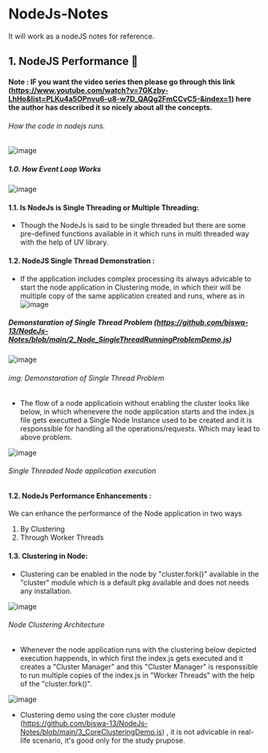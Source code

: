 # NodeJs-Notes
It will work as a nodeJS notes for reference.
## 1. NodeJS Performance 🦖
#### Note : IF you want the video series then please go through this link (https://www.youtube.com/watch?v=7GKzby-LhHo&list=PLKu4a5OPnvu6-u8-w7D_QAQg2FmCCvC5-&index=1) here the author has described it so nicely about all the concepts.

###### How the code in nodejs runs.
![image](https://user-images.githubusercontent.com/8691837/115772225-7a925b80-a3cc-11eb-9f2e-230e5904c652.png)

##### 1.0. How Event Loop Works
![image](https://user-images.githubusercontent.com/8691837/115775605-ba5b4200-a3d0-11eb-94e1-9eda05c4c3dc.png)

#### 1.1. Is NodeJs is Single Threading or Multiple Threading:
* Though the NodeJs is said to be single threaded but there are some pre-defined functions available in it which runs in multi threaded way with the help of UV library.

#### 1.2. NodeJS Single Thread Demonstration :
* If the application includes complex processing its always advicable to start the node application in Clustering mode, in which their will be multiple copy of the same application created and runs, where as in 
![image](https://user-images.githubusercontent.com/8691837/115824343-69296d80-a425-11eb-949b-2a2a1fd6690e.png)

##### Demonstaration of Single Thread Problem (https://github.com/biswa-13/NodeJs-Notes/blob/main/2_Node_SingleThreadRunningProblemDemo.js)

![image](https://user-images.githubusercontent.com/8691837/115834653-15258580-a433-11eb-9300-81308ca57137.png)
###### img: Demonstaration of Single Thread Problem
* The flow of a node applicatioin without enabling the cluster looks like below, in which whenevere the node application starts and the index.js file gets executted a Single Node Instance used to be created and it is responssible for handling all the operations/requests. Which may lead to above problem.

![image](https://user-images.githubusercontent.com/8691837/115837372-22903f00-a436-11eb-9d85-f67ae19b0a45.png)
###### Single Threaded Node application execution 



#### 1.2. NodeJs Performance Enhancements :
We can enhance the performance of the Node application in two ways <br/>
1. By Clustering
2. Through Worker Threads

#### 1.3. Clustering in Node:
* Clustering can be enabled in the node by  "cluster.fork()" available in the "cluster" module which is a default pkg available and does not needs any installation.


![image](https://user-images.githubusercontent.com/8691837/115836052-a47f6880-a434-11eb-864d-4fde23a68a46.png)
###### Node Clustering Architecture
* Whenever the node application runs with the clustering below depicted execution happends, in which first the index.js gets executed and it creates a "Cluster Manager" and this "Cluster Manager" is responssible to run multiple copies of the index.js in "Worker Threads" with the help of the "cluster.fork()".

![image](https://user-images.githubusercontent.com/8691837/115836962-b44b7c80-a435-11eb-9aeb-88082b18b88f.png)
* Clustering demo using the core cluster module (https://github.com/biswa-13/NodeJs-Notes/blob/main/3_CoreClusteringDemo.js) , it is not advicable in real-life scenario, it's good only for the study prupose.



